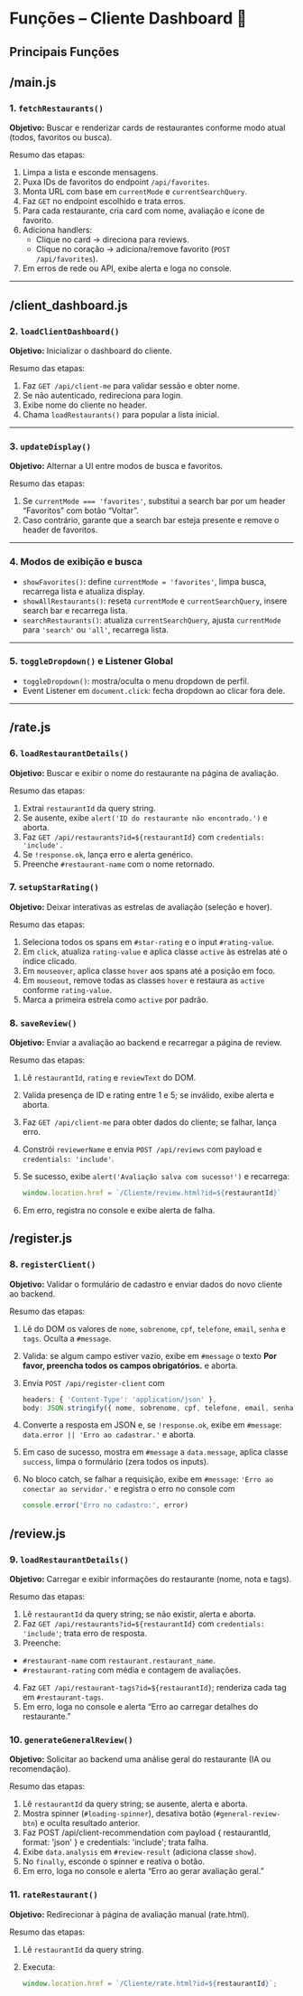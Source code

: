 # Funções – Cliente Dashboard 👥

## Principais Funções

## /main.js

### 1. `fetchRestaurants()`

**Objetivo:** Buscar e renderizar cards de restaurantes conforme modo atual (todos, favoritos ou busca).

Resumo das etapas:  
1. Limpa a lista e esconde mensagens.  
2. Puxa IDs de favoritos do endpoint `/api/favorites`.  
3. Monta URL com base em `currentMode` e `currentSearchQuery`.  
4. Faz `GET` no endpoint escolhido e trata erros.  
5. Para cada restaurante, cria card com nome, avaliação e ícone de favorito.  
6. Adiciona handlers:
   - Clique no card → direciona para reviews.  
   - Clique no coração → adiciona/remove favorito (`POST /api/favorites`).  
7. Em erros de rede ou API, exibe alerta e loga no console.

---

## /client_dashboard.js

### 2. `loadClientDashboard()`

**Objetivo:** Inicializar o dashboard do cliente.

Resumo das etapas:  
1. Faz `GET /api/client-me` para validar sessão e obter nome.  
2. Se não autenticado, redireciona para login.  
3. Exibe nome do cliente no header.  
4. Chama `loadRestaurants()` para popular a lista inicial.

---

### 3. `updateDisplay()`

**Objetivo:** Alternar a UI entre modos de busca e favoritos.

Resumo das etapas:  
1. Se `currentMode === 'favorites'`, substitui a search bar por um header “Favoritos” com botão “Voltar”.  
2. Caso contrário, garante que a search bar esteja presente e remove o header de favoritos.

---

### 4. Modos de exibição e busca

- `showFavorites()`: define `currentMode = 'favorites'`, limpa busca, recarrega lista e atualiza display.  
- `showAllRestaurants()`: reseta `currentMode` e `currentSearchQuery`, insere search bar e recarrega lista.  
- `searchRestaurants()`: atualiza `currentSearchQuery`, ajusta `currentMode` para `'search'` ou `'all'`, recarrega lista.

---

### 5. `toggleDropdown()` e Listener Global

- `toggleDropdown()`: mostra/oculta o menu dropdown de perfil.  
- Event Listener em `document.click`: fecha dropdown ao clicar fora dele.

---

## /rate.js

### 6. `loadRestaurantDetails()`
**Objetivo:** Buscar e exibir o nome do restaurante na página de avaliação.

Resumo das etapas:
1. Extrai `restaurantId` da query string.
2. Se ausente, exibe `alert('ID do restaurante não encontrado.')` e aborta.
3. Faz `GET /api/restaurants?id=${restaurantId}` com `credentials: 'include'.`
4. Se `!response.ok`, lança erro e alerta genérico.
5. Preenche `#restaurant-name` com o nome retornado.

### 7. `setupStarRating()`
**Objetivo:** Deixar interativas as estrelas de avaliação (seleção e hover).

Resumo das etapas:
1. Seleciona todos os spans em `#star-rating` e o input `#rating-value`.
2. Em `click`, atualiza `rating-value` e aplica classe `active` às estrelas até o índice clicado.
3. Em `mouseover`, aplica classe `hover` aos spans até a posição em foco.
4. Em `mouseout`, remove todas as classes `hover` e restaura as `active` conforme `rating-value`.
5. Marca a primeira estrela como `active` por padrão.

### 8. `saveReview()`
**Objetivo:** Enviar a avaliação ao backend e recarregar a página de review.

Resumo das etapas:
1. Lê `restaurantId`, `rating` e `reviewText` do DOM.
2. Valida presença de ID e rating entre 1 e 5; se inválido, exibe alerta e aborta.
3. Faz `GET /api/client-me` para obter dados do cliente; se falhar, lança erro.
4. Constrói `reviewerName` e envia `POST /api/reviews` com payload e `credentials: 'include'`.
5. Se sucesso, exibe `alert('Avaliação salva com sucesso!')` e recarrega:

    ```js
    window.location.href = `/Cliente/review.html?id=${restaurantId}`
    ```
6. Em erro, registra no console e exibe alerta de falha.

## /register.js

### 8. `registerClient()`

**Objetivo:** Validar o formulário de cadastro e enviar dados do novo cliente ao backend.

Resumo das etapas:  
1. Lê do DOM os valores de `nome`, `sobrenome`, `cpf`, `telefone`, `email`, `senha` e `tags`. Oculta a `#message`.  
2. Valida: se algum campo estiver vazio, exibe em `#message` o texto  **Por favor, preencha todos os campos obrigatórios.** e aborta.  
3. Envia `POST /api/register-client` com  
    ```js
    headers: { 'Content-Type': 'application/json' },
    body: JSON.stringify({ nome, sobrenome, cpf, telefone, email, senha, tags })
    ```
4. Converte a resposta em JSON e, se `!response.ok`, exibe em `#message`: `data.error || 'Erro ao cadastrar.'` e aborta.
5. Em caso de sucesso, mostra em `#message` a `data.message`, aplica classe `success`, limpa o formulário (zera todos os inputs).
6. No bloco catch, se falhar a requisição, exibe em `#message`: `'Erro ao conectar ao servidor.'` e registra o erro no console com

    ```js
    console.error('Erro no cadastro:', error)
    ``` 

## /review.js

### 9. `loadRestaurantDetails()`

**Objetivo:** Carregar e exibir informações do restaurante (nome, nota e tags).

Resumo das etapas:
1. Lê `restaurantId` da query string; se não existir, alerta e aborta.
2. Faz `GET /api/restaurants?id=${restaurantId}` com `credentials: 'include'`; trata erro de resposta.
3. Preenche:
* `#restaurant-name` com `restaurant.restaurant_name`.
* `#restaurant-rating` com média e contagem de avaliações.
4. Faz `GET /api/restaurant-tags?id=${restaurantId}`; renderiza cada tag em `#restaurant-tags`.
5. Em erro, loga no console e alerta “Erro ao carregar detalhes do restaurante.”

### 10. `generateGeneralReview()`

**Objetivo:** Solicitar ao backend uma análise geral do restaurante (IA ou recomendação).

Resumo das etapas:

1. Lê `restaurantId` da query string; se ausente, alerta e aborta.
2. Mostra spinner (`#loading-spinner`), desativa botão (`#general-review-btn`) e oculta resultado anterior.
3. Faz POST /api/client-recommendation com payload { restaurantId, format: 'json' } e credentials: 'include'; trata falha.
4. Exibe `data.analysis` em `#review-result` (adiciona classe `show`).
5. No `finally`, esconde o spinner e reativa o botão.
6. Em erro, loga no console e alerta “Erro ao gerar avaliação geral.”

### 11. `rateRestaurant()`

**Objetivo:** Redirecionar à página de avaliação manual (rate.html).

Resumo das etapas:

1. Lê `restaurantId` da query string.
2. Executa:

    ```js
    window.location.href = `/Cliente/rate.html?id=${restaurantId}`;
    ```
